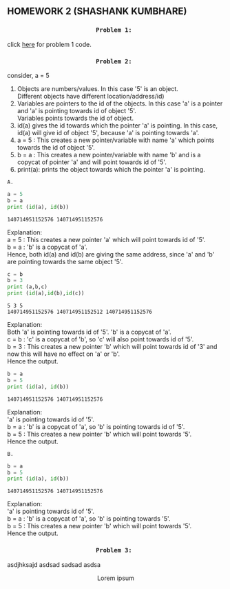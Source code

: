 ## HOMEWORK 2 (SHASHANK KUMBHARE) #  

### <p align="center">```Problem 1: ```</p>  
	
click [here](./problem1.py) for problem 1 code.  
	
### <p align="center">```Problem 2: ```</p>  


consider, a = 5  
1.	Objects are numbers/values. In this case '5' is an object.  
	Different objects have different location/address/id)
2.	Variables are pointers to the id of the objects. In this case 'a' is a pointer and 'a' is pointing towards id of object '5'.  
	Variables points towards the id of object.  
3.	id(a) gives the id towards which the pointer 'a' is pointing. In this case, id(a) will give id of object '5', because 'a' is pointing towards 'a'.     
4.	a = 5 : This creates a new pointer/variable with name 'a' which points towards the id of object '5'.   
5. 	b = a : This creates a new pointer/variable with name 'b' and is a copycat of pointer 'a' and will point towards id of '5'.  
6. 	print(a): prints the object towards which the pointer 'a' is pointing.  
	
```A.```  
```python
a = 5  		
b = a  
print (id(a), id(b))
```
```  
140714951152576 140714951152576   
```		
Explanation:  
a = 5 : This creates a new pointer 'a' which will point towards id of '5'.    
b = a : 'b' is a copycat of 'a'.  
Hence, both id(a) and id(b) are giving the same address, since 'a' and 'b' are pointing towards the same object '5'.  	  
   
```python		  
c = b  
b = 3  
print (a,b,c)  
print (id(a),id(b),id(c))  
```	
```			   
5 3 5  
140714951152576 140714951152512 140714951152576  
```	
Explanation:  
Both 'a' is pointing towards id of '5'. 'b' is a copycat of 'a'.  
c = b : 'c' is a copycat of 'b', so 'c' will also point towards id of '5'.   
b = 3 : This creates a new pointer 'b' which will point towards id of '3' and now this will have no effect on 'a' or 'b'.  
Hence the output.  
  
```python		  
b = a  
b = 5  
print (id(a), id(b))  
```
```				  
140714951152576 140714951152576  
```		  
Explanation:  
'a' is pointing towards id of '5'.  
b = a : 'b' is a copycat of 'a', so 'b' is pointing towards id of '5'.  
b = 5 : This creates a new pointer 'b' which will point towards '5'.  
Hence the output.  
  
```B.```    
```python		  
b = a  
b = 5  
print (id(a), id(b))  
```
```				
140714951152576 140714951152576  
```  
Explanation:  
'a' is pointing towards id of '5'.  
b = a : 'b' is a copycat of 'a', so 'b' is pointing towards '5'.  
b = 5 : This creates a new pointer 'b' which will point towards '5'.  
Hence the output.  

### <p align="center">```Problem 3: ```</p>  
asdjhksajd
asdsad
sadsad
asdsa

<p align="center">Lorem ipsum</p>





